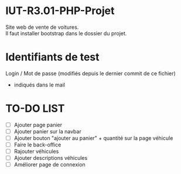 # IUT-R3.01-PHP-Projet
Site web de vente de voitures.  
Il faut installer bootstrap dans le dossier du projet.  

# Identifiants de test
Login / Mot de passe (modifiés depuis le dernier commit de ce fichier)  
- indiqués dans le mail 

# TO-DO LIST
- [ ] Ajouter page panier
- [ ] Ajouter panier sur la navbar
- [ ] Ajouter bouton "ajouter au panier" + quantité sur la page véhicule
- [ ] Faire le back-office
- [ ] Rajouter véhicules
- [ ] Ajouter descriptions véhicules
- [ ] Améliorer page de connexion